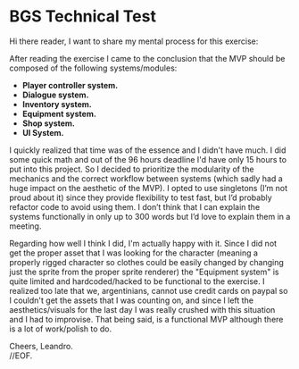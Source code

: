 # BGS Technical Test

Hi there reader, I want to share my mental process for this exercise:

After reading the exercise I came to the conclusion that the MVP should be composed of the following systems/modules:
 
+ **Player controller system.**
+ **Dialogue system.**
+ **Inventory system.**
+ **Equipment system.**
+ **Shop system.**
+ **UI System.**

I quickly realized that time was of the essence and I didn't have much. I did some quick math and out of the 96 hours deadline I'd have only 15 hours to put into this project. 
So I decided to prioritize the modularity of the mechanics and the correct workflow between systems (which sadly had a huge impact on the aesthetic of the MVP).
I opted to use singletons (I’m not proud about it) since they provide flexibility to test fast, but I’d probably refactor code to avoid using them. 
I don’t think that I can explain the systems functionally in only up to 300 words but I’d love to explain them in a meeting. 
 
Regarding how well I think I did, I'm actually happy with it. Since I did not get the proper asset that I was looking for the character (meaning a properly rigged character so clothes could be easily changed by changing just the sprite from the proper sprite renderer) the "Equipment system" is quite limited and hardcoded/hacked to be functional to the exercise. I realized too late that we, argentinians, cannot use credit cards on paypal so I couldn't get the assets that I was counting on, and since I left the aesthetics/visuals for the last day I was really crushed with this situation and I had to improvise.
That being said, is a functional MVP although there is a lot of work/polish to do.
 
Cheers,
Leandro.  
//EOF.
